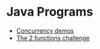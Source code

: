 # Java Programs

- [Concurrency demos](Concurrency)
- [The 2 functions challenge](TwoFunctionsChallenge.java)
